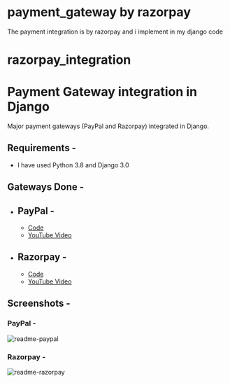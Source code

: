 # payment_gateway by razorpay
The payment integration is by razorpay and i implement in my django code 
# razorpay_integration
# Payment Gateway integration in Django
Major payment gateways (PayPal and Razorpay) integrated in Django.

## Requirements -
 - I have used Python 3.8 and Django 3.0
 
## Gateways Done -
 - ## PayPal -
   - [Code](https://github.com/k2maan/PaymentGatewaysDjango/tree/master/paypal-donation)
   - [YouTube Video](https://www.youtube.com/watch?v=UX_F3maOWDo)
   
 - ## Razorpay -
   - [Code](https://github.com/k2maan/PaymentGatewaysDjango/tree/master/razorpay)
   - [YouTube Video](https://www.youtube.com/watch?v=3jUw-CFcouY)

## Screenshots - 

### PayPal - 
![readme-paypal](https://user-images.githubusercontent.com/59442907/97109174-ad96b380-16f7-11eb-99df-b884586c0c92.jpg)

### Razorpay - 
![readme-razorpay](https://user-images.githubusercontent.com/59442907/97109176-aff90d80-16f7-11eb-8e71-b800e21bb3cd.jpg)
